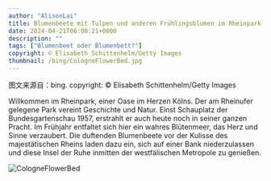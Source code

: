 ```yaml
---
author: "AlisonLai"
title: Blumenbeete mit Tulpen und anderen Frühlingsblumen im Rheinpark, Köln (© Elisabeth Schittenhelm/Getty Images)
date: 2024-04-21T06:00:21+0800
description: ""
tags: ["Blumenbeet oder Blumenbett?"]
copyright: © Elisabeth Schittenhelm/Getty Images
thumbnail: /bing/CologneFlowerBed.jpg
---
```

图文来源自：bing.  copyright: © Elisabeth Schittenhelm/Getty Images

Willkommen im Rheinpark, einer Oase im Herzen Kölns. Der am Rheinufer gelegene Park vereint Geschichte und Natur. Einst Schauplatz der Bundesgartenschau 1957, erstrahlt er auch heute noch in seiner ganzen Pracht. Im Frühjahr entfaltet sich hier ein wahres Blütenmeer, das Herz und Sinne verzaubert. Die duftenden Blumenbeete vor der Kulisse des majestätischen Rheins laden dazu ein, sich auf einer Bank niederzulassen und diese Insel der Ruhe inmitten der westfälischen Metropole zu genießen.

![CologneFlowerBed](/bing/CologneFlowerBed.jpg)